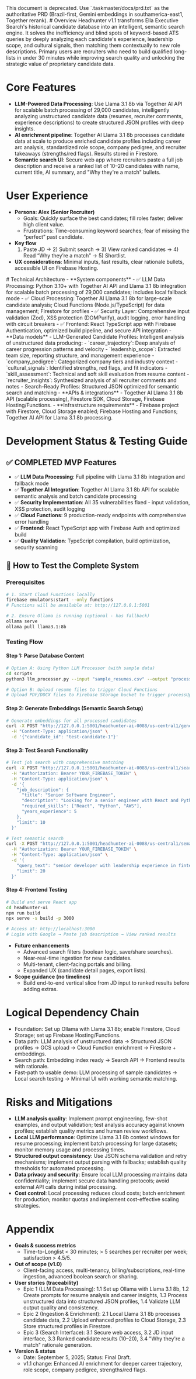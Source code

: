 <context>
<deprecated>
This document is deprecated. Use `.taskmaster/docs/prd.txt` as the authoritative PRD (Brazil-first, Gemini embeddings in southamerica-east1, Together rerank).
</deprecated>
# Overview  
Headhunter v1.1 transforms Ella Executive Search's historical candidate database into an intelligent, semantic search engine. It solves the inefficiency and blind spots of keyword-based ATS queries by deeply analyzing each candidate's experience, leadership scope, and cultural signals, then matching them contextually to new role descriptions. Primary users are recruiters who need to build qualified long-lists in under 30 minutes while improving search quality and unlocking the strategic value of proprietary candidate data.

# Core Features
- **LLM-Powered Data Processing**: Use Llama 3.1 8b via Together AI API for scalable batch processing of 29,000 candidates, intelligently analyzing unstructured candidate data (resumes, recruiter comments, experience descriptions) to create structured JSON profiles with deep insights.
- **AI enrichment pipeline**: Together AI Llama 3.1 8b processes candidate data at scale to produce enriched candidate profiles including career arc analysis, standardized role scope, company pedigree, and recruiter takeaways (strengths/red flags). Results stored in Firestore.
- **Semantic search UI**: Secure web app where recruiters paste a full job description and receive a ranked list of 10–20 candidates with name, current title, AI summary, and "Why they're a match" bullets.

# User Experience  
- **Persona: Alex (Senior Recruiter)**
  - Goals: Quickly surface the best candidates; fill roles faster; deliver high client value.
  - Frustrations: Time-consuming keyword searches; fear of missing the “perfect” past candidate.
- **Key flow**
  1) Paste JD → 2) Submit search → 3) View ranked candidates → 4) Read “Why they’re a match” → 5) Shortlist.
- **UX considerations**: Minimal inputs, fast results, clear rationale bullets, accessible UI on Firebase Hosting.
</context>
<PRD>
# Technical Architecture  
- **System components**
  - ✅ LLM Data Processing: Python 3.10+ with Together AI API and Llama 3.1 8b integration for scalable batch processing of 29,000 candidates; includes local fallback mode
  - ✅ Cloud Processing: Together AI Llama 3.1 8b for large-scale candidate analysis; Cloud Functions (Node.js/TypeScript) for data management; Firestore for profiles
  - ✅ Security Layer: Comprehensive input validation (Zod), XSS protection (DOMPurify), audit logging, error handling with circuit breakers
  - ✅ Frontend: React TypeScript app with Firebase Authentication, optimized build pipeline, and secure API integration
- **Data models**
  - LLM-Generated Candidate Profiles: Intelligent analysis of unstructured data producing:
    - `career_trajectory`: Deep analysis of career progression patterns and velocity
    - `leadership_scope`: Extracted team size, reporting structure, and management experience
    - `company_pedigree`: Categorized company tiers and industry context
    - `cultural_signals`: Identified strengths, red flags, and fit indicators
    - `skill_assessment`: Technical and soft skill evaluation from resume content
    - `recruiter_insights`: Synthesized analysis of all recruiter comments and notes
  - Search-Ready Profiles: Structured JSON optimized for semantic search and matching
- **APIs & integrations**
  - Together AI Llama 3.1 8b API (scalable processing), Firestore SDK, Cloud Storage, Firebase Hosting/Functions.
- **Infrastructure requirements**
  - Firebase project with Firestore, Cloud Storage enabled; Firebase Hosting and Functions; Together AI API for Llama 3.1 8b processing.

# Development Status & Testing Guide

## ✅ COMPLETED MVP Features
- ✅ **LLM Data Processing**: Full pipeline with Llama 3.1 8b integration and fallback mode
- ✅ **Together AI Integration**: Together AI Llama 3.1 8b API for scalable semantic analysis and batch candidate processing
- ✅ **Security Implementation**: All 35 vulnerabilities fixed - input validation, XSS protection, audit logging
- ✅ **Cloud Functions**: 9 production-ready endpoints with comprehensive error handling
- ✅ **Frontend**: React TypeScript app with Firebase Auth and optimized build
- ✅ **Quality Validation**: TypeScript compilation, build optimization, security scanning

## 🧪 How to Test the Complete System

### Prerequisites
```bash
# 1. Start Cloud Functions locally
firebase emulators:start --only functions
# Functions will be available at: http://127.0.0.1:5001

# 2. Ensure Ollama is running (optional - has fallback)
ollama serve
ollama pull llama3.1:8b
```

### Testing Flow

#### Step 1: Parse Database Content
```bash
# Option A: Using Python LLM Processor (with sample data)
cd scripts
python3 llm_processor.py --input "sample_resumes.csv" --output "processed_candidates.json"

# Option B: Upload resume files to trigger Cloud Functions
# Upload PDF/DOCX files to Firebase Storage bucket to trigger processUploadedProfile
```

#### Step 2: Generate Embeddings (Semantic Search Setup)
```bash
# Generate embeddings for all processed candidates
curl -X POST "http://127.0.0.1:5001/headhunter-ai-0088/us-central1/generateEmbedding" \
  -H "Content-Type: application/json" \
  -d '{"candidate_id": "test-candidate-1"}'
```

#### Step 3: Test Search Functionality
```bash
# Test job search with comprehensive matching
curl -X POST "http://127.0.0.1:5001/headhunter-ai-0088/us-central1/searchJobCandidates" \
  -H "Authorization: Bearer YOUR_FIREBASE_TOKEN" \
  -H "Content-Type: application/json" \
  -d '{
    "job_description": {
      "title": "Senior Software Engineer",
      "description": "Looking for a senior engineer with React and Python experience",
      "required_skills": ["React", "Python", "AWS"],
      "years_experience": 5
    },
    "limit": 10
  }'

# Test semantic search
curl -X POST "http://127.0.0.1:5001/headhunter-ai-0088/us-central1/semanticSearch" \
  -H "Authorization: Bearer YOUR_FIREBASE_TOKEN" \
  -H "Content-Type: application/json" \
  -d '{
    "query_text": "senior developer with leadership experience in fintech",
    "limit": 20
  }'
```

#### Step 4: Frontend Testing
```bash
# Build and serve React app
cd headhunter-ui
npm run build
npx serve -s build -p 3000

# Access at: http://localhost:3000
# Login with Google → Paste job description → View ranked results
```
- **Future enhancements**
  - Advanced search filters (boolean logic, save/share searches).
  - Near-real-time ingestion for new candidates.
  - Multi-tenant, client-facing portals and billing.
  - Expanded UX (candidate detail pages, export lists).
- **Scope guidance (no timelines)**
  - Build end-to-end vertical slice from JD input to ranked results before adding extras.

# Logical Dependency Chain
- Foundation: Set up Ollama with Llama 3.1 8b; enable Firestore, Cloud Storage; set up Firebase Hosting/Functions.
- Data path: LLM analysis of unstructured data → Structured JSON profiles → GCS upload → Cloud Function enrichment → Firestore + embeddings.
- Search path: Embedding index ready → Search API → Frontend results with rationale.
- Fast-path to usable demo: LLM processing of sample candidates → Local search testing → Minimal UI with working semantic matching.

# Risks and Mitigations
- **LLM analysis quality**: Implement prompt engineering, few-shot examples, and output validation; test analysis accuracy against known profiles; establish quality metrics and human review workflows.
- **Local LLM performance**: Optimize Llama 3.1 8b context windows for resume processing; implement batch processing for large datasets; monitor memory usage and processing times.
- **Structured output consistency**: Use JSON schema validation and retry mechanisms; implement output parsing with fallbacks; establish quality thresholds for automated processing.
- **Data privacy and security**: Ensure local LLM processing maintains data confidentiality; implement secure data handling protocols; avoid external API calls during initial processing.
- **Cost control**: Local processing reduces cloud costs; batch enrichment for production; monitor quotas and implement cost-effective scaling strategies.

# Appendix  
- **Goals & success metrics**
  - Time-to-Longlist < 30 minutes; > 5 searches per recruiter per week; satisfaction > 4.5/5.
- **Out of scope (v1.0)**
  - Client-facing access, multi-tenancy, billing/subscriptions, real-time ingestion, advanced boolean search or sharing.
- **User stories (traceability)**
  - Epic 1 (LLM Data Processing): 1.1 Set up Ollama with Llama 3.1 8b, 1.2 Create prompts for resume analysis and career insights, 1.3 Process unstructured data into structured JSON profiles, 1.4 Validate LLM output quality and consistency.
  - Epic 2 (Ingestion & Enrichment): 2.1 Local Llama 3.1 8b processes candidate data, 2.2 Upload enhanced profiles to Cloud Storage, 2.3 Store structured profiles in Firestore.
  - Epic 3 (Search Interface): 3.1 Secure web access, 3.2 JD input interface, 3.3 Ranked candidate results (10–20), 3.4 "Why they're a match" rationale generation.
 - **Version & status**
   - Date: September 5, 2025; Status: Final Draft.
   - v1.1 change: Enhanced AI enrichment for deeper career trajectory, role scope, company pedigree, strengths/red flags.
</PRD>

